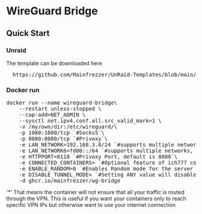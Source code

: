 # WireGuard Bridge

## Quick Start

### Unraid
The template can be downloaded here
<pre>
  https://github.com/Mainfrezzer/UnRaid-Templates/blob/main/mainfrezzer-wg-bridge.xml
</pre>

### Docker run
<pre>
docker run --name wireguard-bridge\
    --restart unless-stopped \
    --cap-add=NET_ADMIN \
    --sysctl net.ipv4.conf.all.src_valid_mark=1 \
    -v /my/own/dir:/etc/wireguard/\
    -p 1080:1080/tcp `#Socks5`\
    -p 8080:8080/tcp `#Privoxy`\
    -e LAN_NETWORK=192.168.3.0/24 `#supports multiple networks, use "," as divider`\
    -e LAN_NETWORK6=fd00::/64 `#supports multiple networks, use "," as divider`\
    -e HTTPPORT=8118 `#Privoxy Port, default is 8080`\
    -e CONNECTED_CONTAINERS= `#Optional feature of ich777 container`\
    -e ENABLE_RANDOM=0 `#Enables Random mode for the server chosen, picks a file from /etc/wireguard at random`\
    -e DISABLE_TUNNEL_MODE= `#Setting ANY value will disable the VPN tunnel enforcement.*`\
    -d ghcr.io/mainfrezzer/wg-bridge
</pre>

'*' That means the container will not ensure that all your traffic is routed through the VPN. This is useful if you want your containers only to reach specific VPN IPs but otherwise want to use your internet connection
